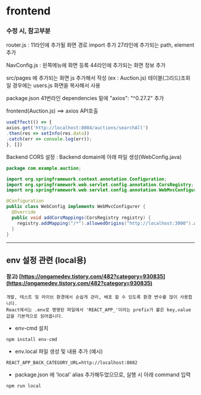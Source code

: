 # frontend

### 수정 시, 참고부분


router.js : 11라인에 추가될 화면 경로 import 추가
27라인에 추가되는 path, element 추가

NavConfig.js : 왼쪽메뉴에 화면 등록
44라인에 추가되는 화면 정보 추가

src/pages 에 추가되는 화면 js 추가해서 작성 (ex : Auction.js)
테이블(그리드)조회일 경우에는 users.js 화면을 복사해서 사용

package.json 41번라인 dependencies 밑에 "axios": "^0.27.2" 추가

frontend(Auction.js) ==> axios API호출
```js
useEffect(() => {
axios.get('http://localhost:8084/auctions/searchAll')
.then(res => setInfo(res.data))
.catch(err => console.log(err));
}, [])
```

Backend CORS 설정 : Backend domain에 아래 파일 생성(WebConfig.java)
```java
package com.example.auction;

import org.springframework.context.annotation.Configuration;
import org.springframework.web.servlet.config.annotation.CorsRegistry;
import org.springframework.web.servlet.config.annotation.WebMvcConfigurer;

@Configuration
public class WebConfig implements WebMvcConfigurer {
  @Override
  public void addCorsMappings(CorsRegistry registry) {
    registry.addMapping("/*").allowedOrigins("http://localhost:3000").allowedMethods("");
  }
}
```
---

env 설정 관련 (local용)
---
#### 참고) [https://ongamedev.tistory.com/482?category=930835](https://ongamedev.tistory.com/482?category=930835)
```
개발, 테스트 및 라이브 환경에서 손쉽게 관리, 배포 할 수 있도록 환경 변수를 많이 사용합니다. 
React에서는 .env로 명명된 파일에서 'REACT_APP_'이라는 prefix가 붙은 key,value값을 기본적으로 읽어옵니다.
```

- env-cmd 설치
```
npm install env-cmd
```
- env.local 파일 생성 및 내용 추가 (예시)
```
REACT_APP_BACK_CATEGORY_URL=http://localhost:8082
```
- package.json 에 'local' alias 추가해두었으므로, 실행 시 아래 command 입력
```
npm run local
```
